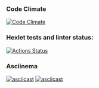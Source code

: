 ### Code Climate
[![Code Climate](https://codeclimate.com/github/graywrk/python-project-49.png)](https://codeclimate.com/github/graywrk/python-project-49)
### Hexlet tests and linter status:
[![Actions Status](https://github.com/graywrk/python-project-49/workflows/hexlet-check/badge.svg)](https://github.com/graywrk/python-project-49/actions)

### Asciinema
[![asciicast](https://asciinema.org/a/kPELxIAirhILy86q4ObK90Iyg.svg)](https://asciinema.org/a/kPELxIAirhILy86q4ObK90Iyg)
[![asciicast](https://asciinema.org/a/RGHI0or5RCtEqIg6I7AuzsGkY.svg)](https://asciinema.org/a/RGHI0or5RCtEqIg6I7AuzsGkY)